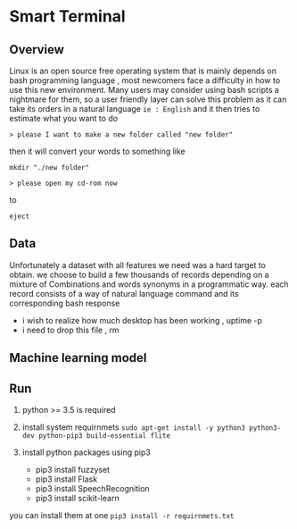 # Smart Terminal

## Overview

Linux is an open source free operating system that is mainly depends on bash programming language , most newcomers face a difficulty in how to use this new environment.
Many users may consider using bash scripts a nightmare for them, so a user friendly layer can solve this problem as it can take its orders in a natural language `ie : English` and it then tries to estimate what you want to do

`> please I want to make a new folder called "new folder"`

then it will convert your words to something like 

`mkdir "./new folder"`

`> please open my cd-rom now`

to 

`eject`

## Data

Unfortunately a dataset with all features we need was a hard target to obtain. we choose to build a few thousands of records depending on a mixture of Combinations and words synonyms in a programmatic way. each record consists of a way of natural language command and its corresponding bash response 


-  i wish to realize how much desktop has been working , uptime -p
-  i need to drop this file , rm


## Machine learning model


## Run

1. python >= 3.5 is required
2. install system requirnmets `sudo apt-get install -y python3 python3-dev python-pip3 build-essential flite`
3. install python packages using pip3

    - pip3 install fuzzyset
    - pip3 install Flask
    - pip3 install SpeechRecognition
    - pip3 install scikit-learn
    
you can install them at one `pip3 install -r requirnmets.txt`
















